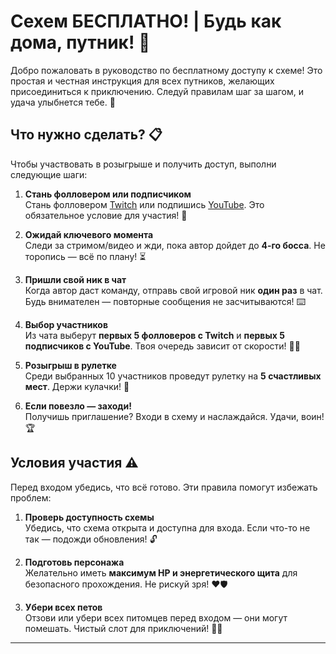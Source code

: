 # Сехем БЕСПЛАТНО! | Будь как дома, путник! 🚀

Добро пожаловать в руководство по бесплатному доступу к схеме! Это простая и честная инструкция для всех путников, желающих присоединиться к приключению. Следуй правилам шаг за шагом, и удача улыбнется тебе. 🌟

## Что нужно сделать? 📋

Чтобы участвовать в розыгрыше и получить доступ, выполни следующие шаги:

1. **Стань фолловером или подписчиком**  
   Стань фолловером [Twitch](https://www.twitch.tv/paul_robot) или подпишись [YouTube](https://www.youtube.com/@Paul_Robot). Это обязательное условие для участия! 💙

2. **Ожидай ключевого момента**  
   Следи за стримом/видео и жди, пока автор дойдет до **4-го босса**. Не торопись — всё по плану! ⏳

3. **Пришли свой ник в чат**  
   Когда автор даст команду, отправь свой игровой ник **один раз** в чат. Будь внимателен — повторные сообщения не засчитываются! ⌨️

4. **Выбор участников**  
   Из чата выберут **первых 5 фолловеров с Twitch** и **первых 5 подписчиков с YouTube**. Твоя очередь зависит от скорости! 🏃‍♂️

5. **Розыгрыш в рулетке**  
   Среди выбранных 10 участников проведут рулетку на **5 счастливых мест**. Держи кулачки! 🎰

6. **Если повезло — заходи!**  
   Получишь приглашение? Входи в схему и наслаждайся. Удачи, воин! 🏆

## Условия участия ⚠️

Перед входом убедись, что всё готово. Эти правила помогут избежать проблем:

1. **Проверь доступность схемы**  
   Убедись, что схема открыта и доступна для входа. Если что-то не так — подожди обновления! 🔓

2. **Подготовь персонажа**  
   Желательно иметь **максимум HP и энергетического щита** для безопасного прохождения. Не рискуй зря! ❤️🛡️

3. **Убери всех петов**  
   Отзови или убери всех питомцев перед входом — они могут помешать. Чистый слот для приключений! 🐾❌

---
